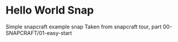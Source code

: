 # Hello World Snap

Simple snapcraft example snap
Taken from snapcraft tour, part 00-SNAPCRAFT/01-easy-start
